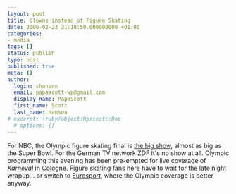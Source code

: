 ```yaml
---
layout: post
title: Clowns instead of Figure Skating
date: 2006-02-23 21:18:50.000000000 +01:00
categories:
- media
tags: []
status: publish
type: post
published: true
meta: {}
author:
  login: shanson
  email: papascott-wp@gmail.com
  display_name: PapaScott
  first_name: Scott
  last_name: Hanson
# excerpt: !ruby/object:Hpricot::Doc
  # options: {}
---
```

<p>For NBC, the Olympic figure skating final is <a href="http://sports.yahoo.com/olympics/torino2006/news?slug=km-nbcfigs022306&prov=yhoo&type=lgns" title="The big show - Turin 2006 Winter Olympics - Yahoo! Sports">the big show</a>, almost as big as the Super Bowl. For the German TV network ZDF it's no show at all. Olympic programming this evening has been pre-empted for live coverage of <a href="http://www.zdf.de/ZDFde/einzelsendung/6/0,1970,2650470,00.html" title="ZDF.de - Einzelsendung"><em>Karneval</em> in Cologne</a>. Figure skating fans here have to wait for the late night wrapup... or switch to <a href="http://eurosport.com/" title="Eurosport - The torino winter olympics live and in video">Eurosport</a>, where the Olympic coverage is better anyway. </p>
